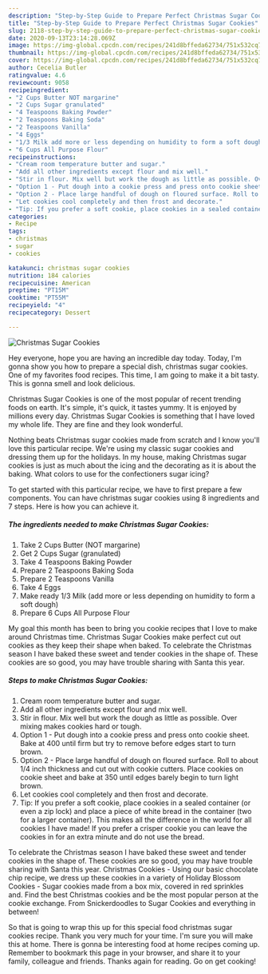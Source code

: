 ```yaml
---
description: "Step-by-Step Guide to Prepare Perfect Christmas Sugar Cookies"
title: "Step-by-Step Guide to Prepare Perfect Christmas Sugar Cookies"
slug: 2118-step-by-step-guide-to-prepare-perfect-christmas-sugar-cookies
date: 2020-09-13T23:14:28.069Z
image: https://img-global.cpcdn.com/recipes/241d8bffeda62734/751x532cq70/christmas-sugar-cookies-recipe-main-photo.jpg
thumbnail: https://img-global.cpcdn.com/recipes/241d8bffeda62734/751x532cq70/christmas-sugar-cookies-recipe-main-photo.jpg
cover: https://img-global.cpcdn.com/recipes/241d8bffeda62734/751x532cq70/christmas-sugar-cookies-recipe-main-photo.jpg
author: Cecelia Butler
ratingvalue: 4.6
reviewcount: 9058
recipeingredient:
- "2 Cups Butter NOT margarine"
- "2 Cups Sugar granulated"
- "4 Teaspoons Baking Powder"
- "2 Teaspoons Baking Soda"
- "2 Teaspoons Vanilla"
- "4 Eggs"
- "1/3 Milk add more or less depending on humidity to form a soft dough"
- "6 Cups All Purpose Flour"
recipeinstructions:
- "Cream room temperature butter and sugar."
- "Add all other ingredients except flour and mix well."
- "Stir in flour. Mix well but work the dough as little as possible. Over mixing makes cookies hard or tough."
- "Option 1 - Put dough into a cookie press and press onto cookie sheet. Bake at 400 until firm but try to remove before edges start to turn brown."
- "Option 2 - Place large handful of dough on floured surface. Roll to about 1/4 inch thickness and cut out with cookie cutters. Place cookies on cookie sheet and bake at 350 until edges barely begin to turn light brown."
- "Let cookies cool completely and then frost and decorate."
- "Tip: If you prefer a soft cookie, place cookies in a sealed container (or even a zip lock) and place a piece of white bread in the container (two for a larger container). This makes all the difference in the world for all cookies I have made! If you prefer a crisper cookie you can leave the cookies in for an extra minute and do not use the bread."
categories:
- Recipe
tags:
- christmas
- sugar
- cookies

katakunci: christmas sugar cookies 
nutrition: 184 calories
recipecuisine: American
preptime: "PT15M"
cooktime: "PT55M"
recipeyield: "4"
recipecategory: Dessert

---
```



![Christmas Sugar Cookies](https://img-global.cpcdn.com/recipes/241d8bffeda62734/751x532cq70/christmas-sugar-cookies-recipe-main-photo.jpg)

Hey everyone, hope you are having an incredible day today. Today, I'm gonna show you how to prepare a special dish, christmas sugar cookies. One of my favorites food recipes. This time, I am going to make it a bit tasty. This is gonna smell and look delicious.

Christmas Sugar Cookies is one of the most popular of recent trending foods on earth. It's simple, it's quick, it tastes yummy. It is enjoyed by millions every day. Christmas Sugar Cookies is something that I have loved my whole life. They are fine and they look wonderful.

Nothing beats Christmas sugar cookies made from scratch and I know you&#39;ll love this particular recipe. We&#39;re using my classic sugar cookies and dressing them up for the holidays. In my house, making Christmas sugar cookies is just as much about the icing and the decorating as it is about the baking. What colors to use for the confectioners sugar icing?


To get started with this particular recipe, we have to first prepare a few components. You can have christmas sugar cookies using 8 ingredients and 7 steps. Here is how you can achieve it.

<!--inarticleads1-->

##### The ingredients needed to make Christmas Sugar Cookies:

1. Take 2 Cups Butter (NOT margarine)
1. Get 2 Cups Sugar (granulated)
1. Take 4 Teaspoons Baking Powder
1. Prepare 2 Teaspoons Baking Soda
1. Prepare 2 Teaspoons Vanilla
1. Take 4 Eggs
1. Make ready 1/3 Milk (add more or less depending on humidity to form a soft dough)
1. Prepare 6 Cups All Purpose Flour


My goal this month has been to bring you cookie recipes that I love to make around Christmas time. Christmas Sugar Cookies make perfect cut out cookies as they keep their shape when baked. To celebrate the Christmas season I have baked these sweet and tender cookies in the shape of. These cookies are so good, you may have trouble sharing with Santa this year. 

<!--inarticleads2-->

##### Steps to make Christmas Sugar Cookies:

1. Cream room temperature butter and sugar.
1. Add all other ingredients except flour and mix well.
1. Stir in flour. Mix well but work the dough as little as possible. Over mixing makes cookies hard or tough.
1. Option 1 - Put dough into a cookie press and press onto cookie sheet. Bake at 400 until firm but try to remove before edges start to turn brown.
1. Option 2 - Place large handful of dough on floured surface. Roll to about 1/4 inch thickness and cut out with cookie cutters. Place cookies on cookie sheet and bake at 350 until edges barely begin to turn light brown.
1. Let cookies cool completely and then frost and decorate.
1. Tip: If you prefer a soft cookie, place cookies in a sealed container (or even a zip lock) and place a piece of white bread in the container (two for a larger container). This makes all the difference in the world for all cookies I have made! If you prefer a crisper cookie you can leave the cookies in for an extra minute and do not use the bread.


To celebrate the Christmas season I have baked these sweet and tender cookies in the shape of. These cookies are so good, you may have trouble sharing with Santa this year. Christmas Cookies - Using our basic chocolate chip recipe, we dress up these cookies in a variety of Holiday Blossom Cookies - Sugar cookies made from a box mix, covered in red sprinkles and. Find the best Christmas cookies and be the most popular person at the cookie exchange. From Snickerdoodles to Sugar Cookies and everything in between! 

So that is going to wrap this up for this special food christmas sugar cookies recipe. Thank you very much for your time. I'm sure you will make this at home. There is gonna be interesting food at home recipes coming up. Remember to bookmark this page in your browser, and share it to your family, colleague and friends. Thanks again for reading. Go on get cooking!
